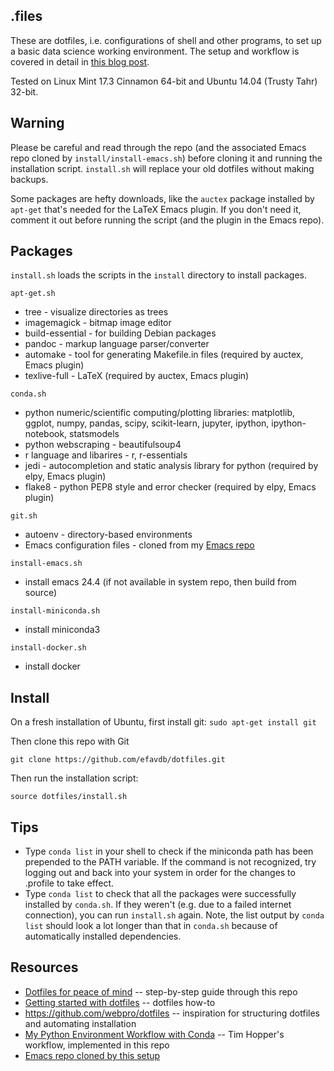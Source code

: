 ## .files 

These are dotfiles, i.e. configurations of shell and other programs,
to set up a basic data science working environment.  The setup and
workflow is covered in detail in
[this blog post](http://efavdb.com/dotfiles).

Tested on Linux Mint 17.3 Cinnamon 64-bit and Ubuntu 14.04 (Trusty
Tahr) 32-bit.

## Warning

Please be careful and read through the repo (and the associated Emacs
repo cloned by `install/install-emacs.sh`) before cloning it and running the
installation script.  `install.sh` will replace your old dotfiles
without making backups.

Some packages are hefty downloads, like the `auctex` package installed
by `apt-get` that's needed for the LaTeX Emacs plugin.  If you don't
need it, comment it out before running the script (and the plugin in
the Emacs repo).

## Packages

`install.sh` loads the scripts in the `install` directory to install
packages.

`apt-get.sh`
- tree - visualize directories as trees
- imagemagick - bitmap image editor
- build-essential - for building Debian packages
- pandoc - markup language parser/converter
- automake - tool for generating Makefile.in files (required by
  auctex, Emacs plugin)
- texlive-full - LaTeX (required by auctex, Emacs plugin)

`conda.sh`
- python numeric/scientific computing/plotting libraries: matplotlib,
  ggplot, numpy, pandas, scipy, scikit-learn, jupyter, ipython,
  ipython-notebook, statsmodels
- python webscraping - beautifulsoup4
- r language and libarires - r, r-essentials
- jedi - autocompletion and static analysis library for python (required by elpy,
  Emacs plugin)
- flake8 - python PEP8 style and error checker (required by elpy, Emacs plugin)

`git.sh`
- autoenv - directory-based environments
- Emacs configuration files - cloned from my
  [Emacs repo](https://github.com/frangipane/emacs)

`install-emacs.sh`
- install emacs 24.4 (if not available in system repo, then build from source)

`install-miniconda.sh`
- install miniconda3

`install-docker.sh`
- install docker

## Install

On a fresh installation of Ubuntu, first install git:
`sudo apt-get install git`

Then clone this repo with Git

`git clone https://github.com/efavdb/dotfiles.git`

Then run the installation script:

`source dotfiles/install.sh`


## Tips

- Type `conda list` in your shell to check if the miniconda path has
  been prepended to the PATH variable.  If the command is not
  recognized, try logging out and back into your system in order for
  the changes to .profile to take effect.
- Type `conda list` to check that all the packages were successfully
  installed by `conda.sh`.  If they weren't (e.g. due to a failed
  internet connection), you can run `install.sh` again.  Note, the
  list output by `conda list` should look a lot longer than that in
  `conda.sh` because of automatically installed dependencies.


## Resources

* [Dotfiles for peace of mind](http://efavdb.com/dotfiles) -- step-by-step guide through this repo
* [Getting started with dotfiles](https://medium.com/@webprolific/getting-started-with-dotfiles-43c3602fd789#.7l2hnwca2) -- dotfiles how-to
* https://github.com/webpro/dotfiles -- inspiration for structuring dotfiles and automating installation
* [My Python Environment Workflow with Conda](http://stiglerdiet.com/blog/2015/Nov/24/my-python-environment-workflow-with-conda/)
  -- Tim Hopper's workflow, implemented in this repo
* [Emacs repo cloned by this setup](https://github.com/frangipane/emacs)

